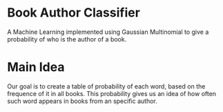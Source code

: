 # Book Author Classifier
A Machine Learning implemented using Gaussian Multinomial to give a probability of who is the author of a book.

# Main Idea
Our goal is to create a table of probability of each word, based on the frequence of it in all books. This probability gives us an idea of how often such word appears in books from an specific author.


